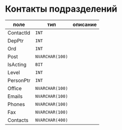 # Контакты подразделений

| поле | тип | описание |
|-|-|-|
| ContactId | `INT` |  |
| DepPtr | `INT` |  |
| Ord | `INT` |  |
| Post | `NVARCHAR(100)` |  |
| IsActing | `BIT` |  |
| Level | `INT` |  |
| PersonPtr | `INT` |  |
| Office | `NVARCHAR(100)` |  |
| Emails | `NVARCHAR(100)` |  |
| Phones | `NVARCHAR(100)` |  |
| Fax | `NVARCHAR(100)` |  |
| Contacts | `NVARCHAR(400)` |  |
